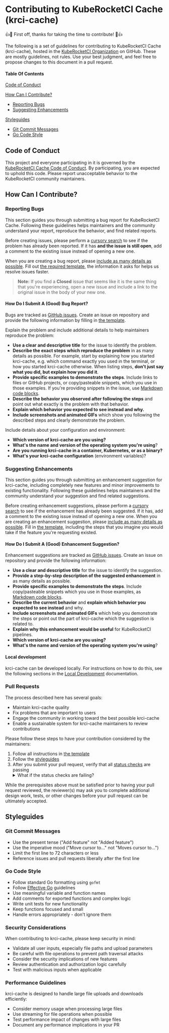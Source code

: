 # Contributing to KubeRocketCI Cache (krci-cache)

:+1::tada: First off, thanks for taking the time to contribute! :tada::+1:

The following is a set of guidelines for contributing to KubeRocketCI Cache (krci-cache), hosted in the [KubeRocketCI Organization](https://github.com/KubeRocketCI) on GitHub. These are mostly guidelines, not rules. Use your best judgment, and feel free to propose changes to this document in a pull request.

#### Table Of Contents

[Code of Conduct](#code-of-conduct)

[How Can I Contribute?](#how-can-i-contribute)
  * [Reporting Bugs](#reporting-bugs)
  * [Suggesting Enhancements](#suggesting-enhancements)

[Styleguides](#styleguides)
  * [Git Commit Messages](#git-commit-messages)
  * [Go Code Style](#go-code-style)

## Code of Conduct

This project and everyone participating in it is governed by the [KubeRocketCI Cache Code of Conduct](CODE_OF_CONDUCT.md). By participating, you are expected to uphold this code. Please report unacceptable behavior to the KubeRocketCI community maintainers.

## How Can I Contribute?

### Reporting Bugs

This section guides you through submitting a bug report for KubeRocketCI Cache. Following these guidelines helps maintainers and the community understand your report, reproduce the behavior, and find related reports.

Before creating issues, please perform a [cursory search](https://github.com/search?q=repo%3AKubeRocketCI+%2F+krci-cache+is%3Aissue&type=issues) to see if the problem has already been reported. If it has **and the issue is still open**, add a comment to the existing issue instead of opening a new one.

When you are creating a bug report, please [include as many details as possible](#how-do-i-submit-a-good-bug-report). Fill out [the required template](https://github.com/KubeRocketCI/krci-cache/.github/blob/main/.github/ISSUE_TEMPLATE/bug_report.md), the information it asks for helps us resolve issues faster.

> **Note:** If you find a **Closed** issue that seems like it is the same thing that you're experiencing, open a new issue and include a link to the original issue in the body of your new one.

#### How Do I Submit A (Good) Bug Report?

Bugs are tracked as [GitHub issues](https://guides.github.com/features/issues/). Create an issue on repository and provide the following information by filling in [the template](https://github.com/KubeRocketCI/krci-cache/.github/blob/main/.github/ISSUE_TEMPLATE/bug_report.md).

Explain the problem and include additional details to help maintainers reproduce the problem:

* **Use a clear and descriptive title** for the issue to identify the problem.
* **Describe the exact steps which reproduce the problem** in as many details as possible. For example, start by explaining how you started krci-cache, e.g. which command exactly you used in the terminal, or how you started krci-cache otherwise. When listing steps, **don't just say what you did, but explain how you did it**.
* **Provide specific examples to demonstrate the steps**. Include links to files or GitHub projects, or copy/pasteable snippets, which you use in those examples. If you're providing snippets in the issue, use [Markdown code blocks](https://help.github.com/articles/markdown-basics/#multiple-lines).
* **Describe the behavior you observed after following the steps** and point out what exactly is the problem with that behavior.
* **Explain which behavior you expected to see instead and why.**
* **Include screenshots and animated GIFs** which show you following the described steps and clearly demonstrate the problem.

Include details about your configuration and environment:

* **Which version of krci-cache are you using?**
* **What's the name and version of the operating system you're using**?
* **Are you running krci-cache in a container, Kubernetes, or as a binary?**
* **What's your krci-cache configuration** (environment variables)?

### Suggesting Enhancements

This section guides you through submitting an enhancement suggestion for krci-cache, including completely new features and minor improvements to existing functionality. Following these guidelines helps maintainers and the community understand your suggestion and find related suggestions.

Before creating enhancement suggestions, please perform a [cursory search](https://github.com/search?q=repo%3AKubeRocketCI+%2F+krci-cache+is%3Aissue&type=issues) to see if the enhancement has already been suggested. If it has, add a comment to the existing issue instead of opening a new one. When you are creating an enhancement suggestion, please [include as many details as possible](#how-do-i-submit-a-good-enhancement-suggestion). Fill in [the template](https://github.com/KubeRocketCI/krci-cache/.github/blob/main/.github/ISSUE_TEMPLATE/feature_request.md), including the steps that you imagine you would take if the feature you're requesting existed.

#### How Do I Submit A (Good) Enhancement Suggestion?

Enhancement suggestions are tracked as [GitHub issues](https://guides.github.com/features/issues/). Create an issue on repository and provide the following information:

* **Use a clear and descriptive title** for the issue to identify the suggestion.
* **Provide a step-by-step description of the suggested enhancement** in as many details as possible.
* **Provide specific examples to demonstrate the steps**. Include copy/pasteable snippets which you use in those examples, as [Markdown code blocks](https://help.github.com/articles/markdown-basics/#multiple-lines).
* **Describe the current behavior** and **explain which behavior you expected to see instead** and why.
* **Include screenshots and animated GIFs** which help you demonstrate the steps or point out the part of krci-cache which the suggestion is related to.
* **Explain why this enhancement would be useful** for KubeRocketCI pipelines.
* **Which version of krci-cache are you using?**
* **What's the name and version of the operating system you're using**?

#### Local development

krci-cache can be developed locally. For instructions on how to do this, see the following sections in the [Local Development](https://docs.kuberocketci.io/developer-guide/local-development/) documentation.

### Pull Requests

The process described here has several goals:

- Maintain krci-cache quality
- Fix problems that are important to users
- Engage the community in working toward the best possible krci-cache
- Enable a sustainable system for krci-cache maintainers to review contributions

Please follow these steps to have your contribution considered by the maintainers:

1. Follow all instructions in [the template](.github/pull_request_template.md)
2. Follow the [styleguides](#styleguides)
3. After you submit your pull request, verify that all [status checks](https://help.github.com/articles/about-status-checks/) are passing <details><summary>What if the status checks are failing?</summary>If a status check is failing, and you believe that the failure is unrelated to your change, please leave a comment on the pull request explaining why you believe the failure is unrelated. A maintainer will re-run the status check for you. If we conclude that the failure was a false positive, then we will open an issue to track that problem with our status check suite.</details>

While the prerequisites above must be satisfied prior to having your pull request reviewed, the reviewer(s) may ask you to complete additional design work, tests, or other changes before your pull request can be ultimately accepted.

## Styleguides

### Git Commit Messages

* Use the present tense ("Add feature" not "Added feature")
* Use the imperative mood ("Move cursor to..." not "Moves cursor to...")
* Limit the first line to 72 characters or less
* Reference issues and pull requests liberally after the first line

### Go Code Style

* Follow standard Go formatting using `gofmt`
* Follow [Effective Go](https://golang.org/doc/effective_go.html) guidelines
* Use meaningful variable and function names
* Add comments for exported functions and complex logic
* Write unit tests for new functionality
* Keep functions focused and small
* Handle errors appropriately - don't ignore them

### Security Considerations

When contributing to krci-cache, please keep security in mind:

* Validate all user inputs, especially file paths and upload parameters
* Be careful with file operations to prevent path traversal attacks
* Consider the security implications of new features
* Review authentication and authorization logic carefully
* Test with malicious inputs when applicable

### Performance Guidelines

krci-cache is designed to handle large file uploads and downloads efficiently:

* Consider memory usage when processing large files
* Use streaming for file operations when possible
* Test performance impact of changes with large files
* Document any performance implications in your PR
